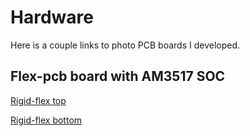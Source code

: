 Hardware
========

Here is a couple links to photo PCB boards I developed.

## Flex-pcb board with AM3517 SOC

[Rigid-flex top](https://www.dropbox.com/s/ijya4gm2fxvbvf1/Rigid-flex_bottom.jpg?dl=0)

[Rigid-flex bottom](https://www.dropbox.com/s/ohm201nzyqqy7gx/Rigid-flex_top.jpg?dl=0)



